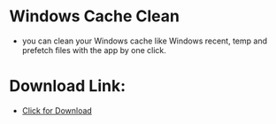 # Windows Cache Clean
 - you can clean your Windows cache like Windows recent, temp and prefetch files with the app by one click.

# Download Link:
 - [Click for Download](https://minhaskamal.github.io/DownGit/#/home?url=https://github.com/mntushar/WindowsCachClean/tree/master/Publish)
